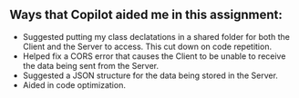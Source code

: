 ## Ways that Copilot aided me in this assignment:
- Suggested putting my class declatations in a shared folder for both the Client and the Server to access. This cut down on code repetition.
- Helped fix a CORS error that causes the Client to be unable to receive the data being sent from the Server.
- Suggested a JSON structure for the data being stored in the Server.
- Aided in code optimization.
